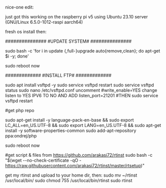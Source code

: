 nice-one edit:

just got this working on the raspberry pi v5 using Ubuntu 23.10 server (GNU/Linux 6.5.0-1012-raspi aarch64)

fresh os install then:

###############
#UPDATE SYSTEM#
###############

sudo bash -c 'for i in update {,full-}upgrade auto{remove,clean}; do apt-get $i -y; done'

sudo reboot now

#############
#INSTALL FTP#
#############

sudo apt install vsftpd -y
sudo service vsftpd restart
sudo service vsftpd status
sudo nano /etc/vsftpd.conf
uncomment #write_enable=YES
change listen to YES
IPV6 TO NO
AND ADD listen_port=21201
#THEN
sudo service vsftpd restart

#get php repo

sudo apt-get install -y language-pack-en-base && sudo export LC_ALL=en_US.UTF-8 && sudo export LANG=en_US.UTF-8 && sudo apt-get install -y software-properties-common
sudo add-apt-repository ppa:ondrej/php

sudo reboot now

#get script & files from https://github.com/arakasi72/rtinst
sudo bash -c "$(wget --no-check-certificate -qO - https://raw.githubusercontent.com/arakasi72/rtinst/master/rtsetup)"

get my rtinst and upload to your home dir, then:
sudo mv ~/rtinst /usr/local/bin/
sudo chmod 755 /usr/local/bin/rtinst
sudo rtinst

